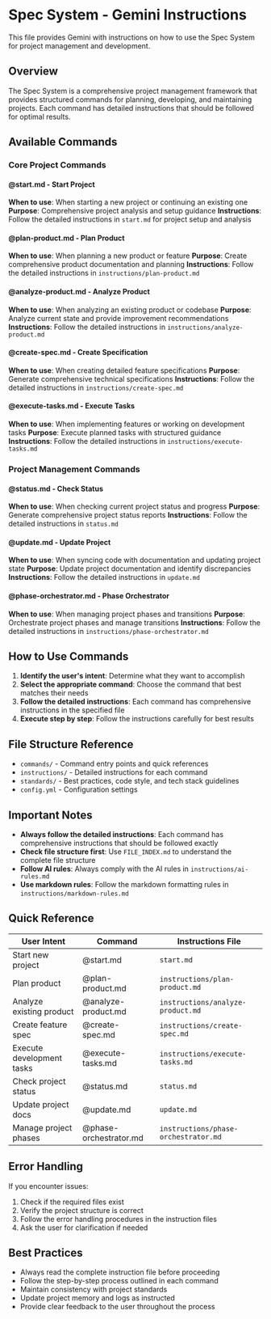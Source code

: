 # Spec System - Gemini Instructions

This file provides Gemini with instructions on how to use the Spec System for project management and development.

## Overview

The Spec System is a comprehensive project management framework that provides structured commands for planning, developing, and maintaining projects. Each command has detailed instructions that should be followed for optimal results.

## Available Commands

### Core Project Commands

#### @start.md - Start Project

**When to use**: When starting a new project or continuing an existing one
**Purpose**: Comprehensive project analysis and setup guidance
**Instructions**: Follow the detailed instructions in `start.md` for project setup and analysis

#### @plan-product.md - Plan Product

**When to use**: When planning a new product or feature
**Purpose**: Create comprehensive product documentation and planning
**Instructions**: Follow the detailed instructions in `instructions/plan-product.md`

#### @analyze-product.md - Analyze Product

**When to use**: When analyzing an existing product or codebase
**Purpose**: Analyze current state and provide improvement recommendations
**Instructions**: Follow the detailed instructions in `instructions/analyze-product.md`

#### @create-spec.md - Create Specification

**When to use**: When creating detailed feature specifications
**Purpose**: Generate comprehensive technical specifications
**Instructions**: Follow the detailed instructions in `instructions/create-spec.md`

#### @execute-tasks.md - Execute Tasks

**When to use**: When implementing features or working on development tasks
**Purpose**: Execute planned tasks with structured guidance
**Instructions**: Follow the detailed instructions in `instructions/execute-tasks.md`

### Project Management Commands

#### @status.md - Check Status

**When to use**: When checking current project status and progress
**Purpose**: Generate comprehensive project status reports
**Instructions**: Follow the detailed instructions in `status.md`

#### @update.md - Update Project

**When to use**: When syncing code with documentation and updating project state
**Purpose**: Update project documentation and identify discrepancies
**Instructions**: Follow the detailed instructions in `update.md`

#### @phase-orchestrator.md - Phase Orchestrator

**When to use**: When managing project phases and transitions
**Purpose**: Orchestrate project phases and manage transitions
**Instructions**: Follow the detailed instructions in `instructions/phase-orchestrator.md`

## How to Use Commands

1. **Identify the user's intent**: Determine what they want to accomplish
2. **Select the appropriate command**: Choose the command that best matches their needs
3. **Follow the detailed instructions**: Each command has comprehensive instructions in the specified file
4. **Execute step by step**: Follow the instructions carefully for best results

## File Structure Reference

- `commands/` - Command entry points and quick references
- `instructions/` - Detailed instructions for each command
- `standards/` - Best practices, code style, and tech stack guidelines
- `config.yml` - Configuration settings

## Important Notes

- **Always follow the detailed instructions**: Each command has comprehensive instructions that should be followed exactly
- **Check file structure first**: Use `FILE_INDEX.md` to understand the complete file structure
- **Follow AI rules**: Always comply with the AI rules in `instructions/ai-rules.md`
- **Use markdown rules**: Follow the markdown formatting rules in `instructions/markdown-rules.md`

## Quick Reference

| User Intent | Command | Instructions File |
|-------------|---------|-------------------|
| Start new project | @start.md | `start.md` |
| Plan product | @plan-product.md | `instructions/plan-product.md` |
| Analyze existing product | @analyze-product.md | `instructions/analyze-product.md` |
| Create feature spec | @create-spec.md | `instructions/create-spec.md` |
| Execute development tasks | @execute-tasks.md | `instructions/execute-tasks.md` |
| Check project status | @status.md | `status.md` |
| Update project docs | @update.md | `update.md` |
| Manage project phases | @phase-orchestrator.md | `instructions/phase-orchestrator.md` |

## Error Handling

If you encounter issues:
1. Check if the required files exist
2. Verify the project structure is correct
3. Follow the error handling procedures in the instruction files
4. Ask the user for clarification if needed

## Best Practices

- Always read the complete instruction file before proceeding
- Follow the step-by-step process outlined in each command
- Maintain consistency with project standards
- Update project memory and logs as instructed
- Provide clear feedback to the user throughout the process 